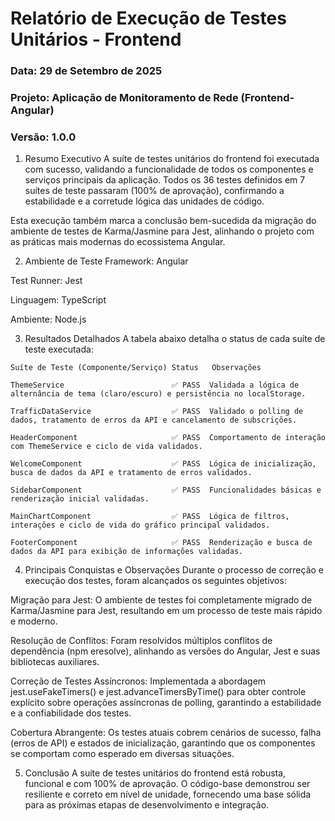 # Relatório de Execução de Testes Unitários - Frontend
### Data: 29 de Setembro de 2025
### Projeto: Aplicação de Monitoramento de Rede (Frontend-Angular)
### Versão: 1.0.0

1. Resumo Executivo
A suíte de testes unitários do frontend foi executada com sucesso, validando a funcionalidade de todos os componentes e serviços principais da aplicação. Todos os 36 testes definidos em 7 suítes de teste passaram (100% de aprovação), confirmando a estabilidade e a corretude lógica das unidades de código.

Esta execução também marca a conclusão bem-sucedida da migração do ambiente de testes de Karma/Jasmine para Jest, alinhando o projeto com as práticas mais modernas do ecossistema Angular.

2. Ambiente de Teste
Framework: Angular

Test Runner: Jest

Linguagem: TypeScript

Ambiente: Node.js

3. Resultados Detalhados
A tabela abaixo detalha o status de cada suíte de teste executada:
```
Suíte de Teste (Componente/Serviço) Status   Observações

ThemeService                        ✅ PASS  Validada a lógica de alternância de tema (claro/escuro) e persistência no localStorage.

TrafficDataService                  ✅ PASS  Validado o polling de dados, tratamento de erros da API e cancelamento de subscrições.

HeaderComponent                     ✅ PASS  Comportamento de interação com ThemeService e ciclo de vida validados.

WelcomeComponent                    ✅ PASS  Lógica de inicialização, busca de dados da API e tratamento de erros validados.

SidebarComponent                    ✅ PASS  Funcionalidades básicas e renderização inicial validadas.

MainChartComponent                  ✅ PASS  Lógica de filtros, interações e ciclo de vida do gráfico principal validados.

FooterComponent                     ✅ PASS  Renderização e busca de dados da API para exibição de informações validadas.
```
4. Principais Conquistas e Observações
Durante o processo de correção e execução dos testes, foram alcançados os seguintes objetivos:

Migração para Jest: O ambiente de testes foi completamente migrado de Karma/Jasmine para Jest, resultando em um processo de teste mais rápido e moderno.

Resolução de Conflitos: Foram resolvidos múltiplos conflitos de dependência (npm eresolve), alinhando as versões do Angular, Jest e suas bibliotecas auxiliares.

Correção de Testes Assíncronos: Implementada a abordagem jest.useFakeTimers() e jest.advanceTimersByTime() para obter controle explícito sobre operações assíncronas de polling, garantindo a estabilidade e a confiabilidade dos testes.

Cobertura Abrangente: Os testes atuais cobrem cenários de sucesso, falha (erros de API) e estados de inicialização, garantindo que os componentes se comportam como esperado em diversas situações.

5. Conclusão
A suíte de testes unitários do frontend está robusta, funcional e com 100% de aprovação. O código-base demonstrou ser resiliente e correto em nível de unidade, fornecendo uma base sólida para as próximas etapas de desenvolvimento e integração.